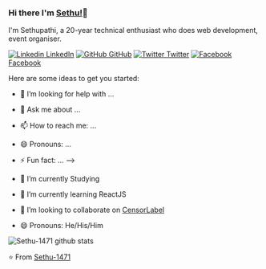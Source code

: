 ### Hi there I'm [Sethu!](https://sethupathi.herokuapp.com/)👋
I'm Sethupathi, a 20-year technical enthusiast who does web development, event organiser.

[![Linkedin](https://i.stack.imgur.com/gVE0j.png) LinkedIn](https://www.linkedin.com/in/sethu-pathi-580560170) [![GitHub](https://i.stack.imgur.com/tskMh.png) GitHub](https://github.com/Sethu-1471) [![Twitter](http://i.imgur.com/wWzX9uB.png) Twitter](https://twitter.com/sethu_kgm) [![Facebook](http://i.imgur.com/fep1WsG.png) Facebook](https://www.facebook.com/kongu.sethu.1471)


Here are some ideas to get you started:
- 🤔 I’m looking for help with ...
- 💬 Ask me about ...
- 📫 How to reach me: ...
- 😄 Pronouns: ...
- ⚡ Fun fact: ...
-->

- 🔭 I’m currently Studying
- 🌱 I’m currently learning ReactJS
- 👯 I’m looking to collaborate on [CensorLabel](https://github.com/Sethu-1471/CensorLabel)
- 😄 Pronouns: He/His/Him



![Sethu-1471 github stats](https://github-readme-stats.vercel.app/api?username=Sethu-1471&show_icons=true&theme=dark)

⭐️ From [Sethu-1471](https://github.com/Sethu-1471)
